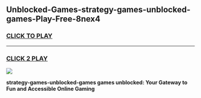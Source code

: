 
## Unblocked-Games-strategy-games-unblocked-games-Play-Free-8nex4
<h3>
<a href="https://premium76.site?title=strategy-games-unblocked-games&ref=18A1">CLICK TO PLAY</a></h3>
<hr>

<h3>
<a href="https://premium76.site?title=strategy-games-unblocked-games&ref=18A1">CLICK 2 PLAY</a>
  
</h3>

<a href="https://premium76.site?title=strategy-games-unblocked-games&ref=18A1"><img src="https://clearcache.store/games.png"></a>


**strategy-games-unblocked-games games unblocked: Your Gateway to Fun and Accessible Online Gaming**
